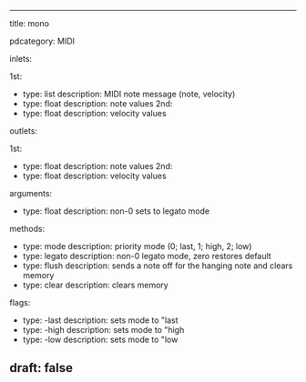 --- 


title: mono

pdcategory: MIDI

inlets:

  1st:
  - type: list
    description: MIDI note message (note, velocity)
  - type: float
    description: note values
  2nd:
  - type: float
    description: velocity values

outlets:

  1st:
  - type: float
    description: note values
  2nd:
  - type: float
    description: velocity values

arguments:
  - type: float
    description: non-0 sets to legato mode

methods:
  - type: mode <float>
    description: priority mode (0; last, 1; high, 2; low)
  - type: legato <float>
    description: non-0  legato mode, zero  restores default
  - type: flush
    description: sends a note off for the hanging note and clears memory
  - type: clear
    description: clears memory

flags:
  - type: -last
    description: sets mode to "last
  - type: -high
    description: sets mode to "high
  - type: -low
    description: sets mode to "low

draft: false
---
